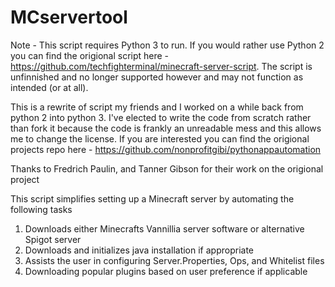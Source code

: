 # MCservertool

Note - This script requires Python 3 to run. If you would rather use Python 2 you can find the origional script here - https://github.com/techfighterminal/minecraft-server-script. The script is unfinnished and no longer supported however and may not function as intended (or at all).

This is a rewrite of script my friends and I worked on a while back from python 2 into python 3. I've elected to write the code from scratch rather than fork it because the code is frankly an unreadable mess and this allows me to change the license. If you are interested you can find the origional projects repo here - https://github.com/nonprofitgibi/pythonappautomation

Thanks to Fredrich Paulin, and Tanner Gibson for their work on the origional project

This script simplifies setting up a Minecraft server by automating the following tasks

1. Downloads either Minecrafts Vannillia server software or alternative Spigot server
2. Downloads and initializes java installation if appropriate
3. Assists the user in configuring Server.Properties, Ops, and Whitelist files
4. Downloading popular plugins based on user preference if applicable


